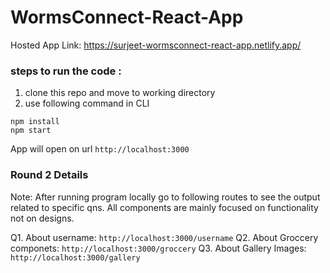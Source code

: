 # WormsConnect-React-App

Hosted App Link: https://surjeet-wormsconnect-react-app.netlify.app/

### steps to run the code :

1. clone this repo and move to working directory
2. use following command in CLI

```
npm install
npm start
```

App will open on url `http://localhost:3000`

### Round 2 Details

Note: After running program locally go to following routes to see the output related to specific qns. All components are mainly focused on functionality not on designs.

Q1. About username: `http://localhost:3000/username`
Q2. About Groccery componets: `http://localhost:3000/groccery`
Q3. About Gallery Images: `http://localhost:3000/gallery`
